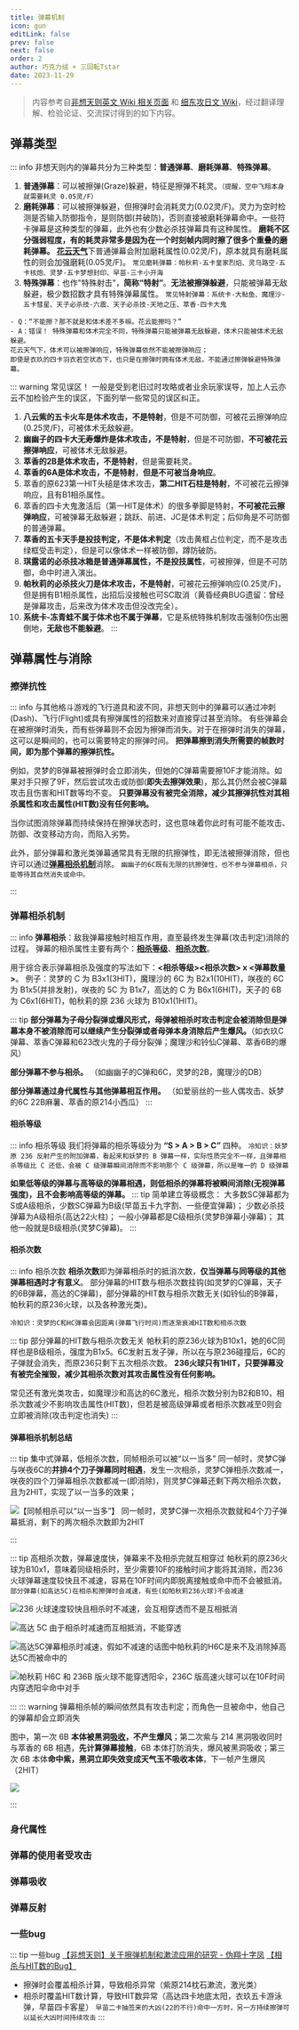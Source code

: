 ```yaml
---
title: 弹幕机制
icon: gun
editLink: false
prev: false
next: false
order: 2
author: 巧克力绒 + 三回転Tstar
date: 2023-11-29
---
```



>内容参考自[非想天则英文 Wiki 相关页面](https://hisouten.koumakan.jp/wiki/Projectiles) 和 [细东攻日文 Wiki](https://w.atwiki.jp/bulletaction/)，经过翻译理解、检验论证、交流探讨得到的如下内容。

## 弹幕类型
::: info
非想天则内的弹幕共分为三种类型：**普通弹幕**、**磨耗弹幕**、**特殊弹幕**。

1. **普通弹幕**：可以被擦弹(Graze)躲避，特征是擦弹不耗灵。`（提醒，空中飞翔本身就需要耗灵 0.05灵/F）`
2. **磨耗弹幕**：可以被擦弹躲避，但擦弹时会消耗灵力(0.02灵/F)。灵力为空时检测是否输入防御指令，是则防御(并破防)，否则直接被磨耗弹幕命中。一些符卡弹幕是这种类型的弹幕，此外也有少数必杀技弹幕具有这种属性。
**磨耗不区分强弱程度，有的耗灵非常多是因为在一个时刻帧内同时擦了很多个重叠的磨耗弹幕。** [**花云天气**](/GameGuide/weather.html#_6-花云-springhaze)下普通弹幕会附加磨耗属性(0.02灵/F)，原本就具有磨耗属性的则会加强磨耗(0.05灵/F)。
`常见磨耗弹幕：帕秋莉-五卡皇家烈焰、灵乌路空-五卡核炮、灵梦-五卡梦想封印、早苗-三卡小开海`
1. **特殊弹幕**：也作"特殊射击"，**简称“特射”**。**无法被擦弹躲避**，只能被弹幕无敌躲避，极少数招数才具有特殊弹幕属性。
`常见特射弹幕：系统卡-大鲇鱼、魔理沙-五卡彗星、天子必杀技-六震、天子必杀技-天地之压、萃香-四卡大鬼`
```
- Q：“不能擦？那不就是和体术差不多嘛。花云能擦吗？”
- A：错误！ 特殊弹幕和体术完全不同，特殊弹幕只能被弹幕无敌躲避，体术只能被体术无敌躲避。
花云天气下，体术可以被擦弹响应，特殊弹幕依然不能被擦弹响应；
即使是衣玖的四卡羽衣若空状态下，也只是在擦弹时拥有体术无敌，不能通过擦弹躲避特殊弹幕。
```

::: warning 常见误区！
一般是受到老旧过时攻略或者业余玩家误导，加上人云亦云不加检验产生的误区，下面列举一些常见的误区纠正。
1. **八云紫的五卡火车是体术攻击，不是特射**，但是不可防御，可被花云擦弹响应(0.25灵/F)，可被体术无敌躲避。
2. **幽幽子的四卡大无寿爆炸是体术攻击，不是特射**，但是不可防御，**不可被花云擦弹响应**，可被体术无敌躲避。
3. **萃香的2B是体术攻击，不是特射**，但是需要耗灵。
4. **萃香的6A是体术攻击，不是特射**，**但是不可被当身响应**。
5. 萃香的原623第一HIT头槌是体术攻击，**第二HIT石柱是特射**，不可被花云擦弹响应，且有B1相杀属性。
6. 萃香的四卡大鬼激活后（第一HIT是体术）的很多拳脚是特射，**不可被花云擦弹响应**，可被弹幕无敌躲避；跳跃、前进、JC是体术判定；后仰角是不可防御的普通弹幕。
7. **萃香的五卡天手是投技判定，不是体术判定**（攻击黄框占位判定，而不是攻击绿框受击判定），但是可以像体术一样被防御，蹲防破防。
8. **琪露诺的必杀技冰箱是普通弹幕属性，不是投技属性**，可被擦弹，但是不可防御，命中时进入演出。
9. **帕秋莉的必杀技火刀是体术攻击，不是特射**，可被花云擦弹响应(0.25灵/F)，但是拥有B1相杀属性，出招后没接触也可SC取消（黄昏经典BUG遗留：曾经是弹幕攻击，后来改为体术攻击但没改完全）。
10. **系统卡-冻青蛙不属于体术也不属于弹幕**，它是系统特殊机制攻击强制0伤出圈倒地，**无敌也不能躲避**。
:::

## 弹幕属性与消除
### 擦弹抗性
::: info
与其他格斗游戏的飞行道具和波不同，非想天则中的弹幕可以通过冲刺(Dash)、飞行(Flight)或具有擦弹属性的招数来对直接穿过甚至消除。
有些弹幕会在被擦弹时消失，而有些弹幕则不会因为擦弹而消失。对于在擦弹时消失的弹幕，这可以是瞬间的，也可以需要特定的擦弹时间。
**把弹幕擦到消失所需要的帧数时间，即为那个弹幕的擦弹抗性。**

例如，灵梦的B弹幕被擦弹时会立即消失，但她的C弹幕需要擦10F才能消除。如果对手只擦了9F，然后尝试攻击或防御(**即失去擦弹效果**)，那么其仍然会被C弹幕攻击且伤害和HIT数等均不变。
**只要弹幕没有被完全消除，减少其擦弹抗性对其相杀属性和攻击属性(HIT数)没有任何影响。**

当你试图消除弹幕而持续保持在擦弹状态时，这也意味着你此时有可能不能攻击、防御、改变移动方向，而陷入劣势。

此外，部分弹幕和激光类弹幕通常具有无限的抗擦弹性，即无法被擦弹消除，但也许可以通过[**弹幕相杀机制**](/GameGuide/projectiles.html#弹幕相杀机制)消除。
 `幽幽子的6C既有无限的抗擦弹性，也不参与弹幕相杀，只能等待其自然消失或命中。`

:::
### 弹幕相杀机制
::: info
**弹幕相杀**：敌我弹幕接触时相互作用，直至最终发生弹幕(攻击判定)消除的过程。
弹幕的相杀属性主要有两个：[**相杀等级**](/GameGuide/projectiles.html#相杀等级)、[**相杀次数**](/GameGuide/projectiles.html#相杀次数)。

用于综合表示弹幕相杀及强度的写法如下：**<相杀等级><相杀次数> x <弹幕数量>**。
例子：灵梦的 C 为 B3x1(3HIT)，魔理沙的 6C 为 B2x1(10HIT)，咲夜的 6C 为 B1x5(并排发射)，咲夜的 5C 为 B1x7，高达的 C 为 B6x1(6HIT)，天子的 6B 为 C6x1(6HIT)，帕秋莉的原 236 火球为 B10x1(1HIT)。

::: tip
**部分弹幕为子母分裂弹或爆风形式，母弹被相杀时攻击判定会被消除但是弹幕本身不被消除而可以继续产生分裂弹或者母弹本身消除后产生爆风。**（如衣玖C弹幕、萃香C弹幕和623改火鬼的子母分裂弹；魔理沙和铃仙C弹幕、萃香6B的爆风）

**部分弹幕不参与相杀。** （如幽幽子的C弹和6C，灵梦的2B，魔理沙的DB）

**部分弹幕通过身代属性与其他弹幕相互作用。** （如爱丽丝的一些人偶攻击、妖梦的6C 22B麻薯、萃香的原214小西瓜）
:::

#### 相杀等级
::: info 相杀等级
我们将弹幕的相杀等级分为 **“S > A > B > C”** 四种。
 `冷知识：妖梦原 236 反射产生的附加弹幕，看起来和妖梦的 B 弹幕一样，实际性质完全不一样，且弹幕相杀等级比 C 还低，会被 C 级弹幕瞬间消除而不影响那个 C 级弹幕，所以是唯一的 D 级弹幕`

**如果低等级的弹幕与高等级的弹幕相遇，则低相杀的弹幕将被瞬间消除(无视弹幕强度)，且不会影响高等级的弹幕。**
::: tip 简单建立等级概念：
大多数SC弹幕都为S或A级相杀，少数SC弹幕为B级(早苗五卡九字割、一些便宜弹幕)；
少数必杀技弹幕为A级相杀(高达22火柱)；
一般小弹幕都是C级相杀(灵梦B弹幕小弹幕)；
其他一般就是B级相杀(灵梦C弹幕)。
:::

#### 相杀次数

::: info 相杀次数
**相杀次数**即为弹幕相杀时的抵消次数，**仅当弹幕与同等级的其他弹幕相遇时才有意义**。
部分弹幕的HIT数与相杀次数挂钩(如灵梦的C弹幕，天子的6B弹幕，高达的C弹幕)，部分弹幕的HIT数与相杀次数无关(如铃仙的B弹幕，帕秋莉的原236火球，以及各种激光类)。

`冷知识：灵梦的C和HC弹幕会因距离(弹幕飞行时间)而逐渐衰减HIT数和相杀次数`

::: tip 部分弹幕的HIT数与相杀次数无关
帕秋莉的原236火球为B10x1，她的6C同样也是B级相杀，强度为B1x5。6C发射五发子弹，所以在与原236碰撞后，6C的子弹就会消失，而原236只剩下五次相杀次数。
**236火球只有1HIT，只要弹幕没有被完全摧毁，减少其相杀次数对其攻击属性没有任何影响。**

常见还有激光类攻击，如魔理沙和高达的6C激光，相杀次数分别为B2和B10，相杀次数减少不影响攻击属性(HIT数)，但若是被高级弹幕或者相杀次数减至0则会立即被消除(攻击判定也消失)
:::

#### 弹幕相杀机制总结
::: tip 集中式弹幕，低相杀次数，同帧相杀可以被“以一当多”
同一帧时，灵梦C弹与咲夜6C的**并排4个刀子弹幕同时相遇**，发生一次相杀，灵梦C弹相杀次数减一，咲夜的四个刀弹幕相杀次数都减一(即消除)，则灵梦C弹幕还剩下两次相杀次数，且为2HIT，实现了以一当多的效果；

![【同帧相杀可以“以一当多”】  同一帧时，灵梦C弹一次相杀次数就和4个刀子弹幕抵消，剩下的两次相杀次数即为2HIT](https://bu.dusays.com/2023/11/29/6566e63132a60.gif)

:::

::: tip 高相杀次数，弹幕速度快，弹幕来不及相杀完就互相穿过
帕秋莉的原236火球为B10x1，意味着同级相杀时，至少需要10F的接触时间才能将其消除，而236火球弹幕速度较快且不减速，容易在10F时间内即脱离接触或命中而不会被抵消。 `部分弹幕(如高达5C)在相杀和擦弹时会减速，有些(如帕秋莉236火球)不会减速`

![236 火球速度较快且相杀时不减速，会互相穿透而不是互相抵消](https://bu.dusays.com/2023/11/30/65682a91ab580.gif)

![高达 5C 由于相杀时减速而互相抵消，不能穿透](https://bu.dusays.com/2023/11/30/65682c60c60a1.gif)

![高达5C弹幕相杀时减速，假如不减速的话图中帕秋莉的H6C是来不及消除掉高达5C而被命中的](https://bu.dusays.com/2023/11/30/6568299e83581.gif)

![帕秋莉 H6C 和 236B 版火球不能穿透阳伞，236C 版高速火球可以在10F时间内穿透阳伞命中对手](https://bu.dusays.com/2023/11/30/65682db03b44e.gif)

:::
::: warning 弹幕相杀帧的瞬间依然具有攻击判定；而角色一旦被命中，他自己的弹幕却会立即消失

图中，第一次 6B **本体被黑洞[**吸收**](/GameGuide/projectiles.html#弹幕吸收)，不产生爆风**；第二次紫与 214 黑洞吸收同时与萃香的 6B 相遇，**先计算弹幕接触**，6B 本体打防消失，爆风被黑洞吸收；第三次 6B 本体**命中紫，黑洞立即失效变成天气玉不吸收本体**，下一帧产生爆风（2HIT）

![](https://bu.dusays.com/2023/11/30/65684995c9571.gif)

:::

### 身代属性



### 弹幕的使用者受攻击



### 弹幕吸收



### 弹幕反射



### 一些bug
::: tip 一些bug
[【非想天则】关于擦弹机制和漱流应用的研究 - 伪翔十字凤](https://www.bilibili.com/video/BV1ba4y1i7Ws/)
[【相杀与HIT数的Bug】](https://www.bilibili.com/video/BV1Mp4y1t7cL/)

- 擦弹时会覆盖相杀计算，导致相杀异常（紫原214枕石漱流，激光类）
- 相杀时覆盖HIT数计算，导致HIT数异常（高达四卡地底太阳，衣玖五卡游泳弹，早苗四卡客星）
`早苗二卡抽签来的大凶(22的不行)命中一方时，另一方持续擦弹可以延长大凶时间持续攻击`
:::



